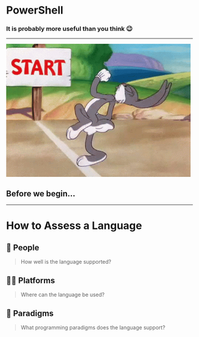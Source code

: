 <!-- classes: title -->
<!-- section-title: 😃 Introduction -->


# PowerShell
### It is probably more useful than you think 😉

<!-- block-start: grid, sns-box -->
<!-- account: twitter, jhwohlgemuth -->
<!-- account: github, jhwohlgemuth -->
<!-- account: linkedin, jhwohlgemuth -->
<!-- block-end -->

---

![Before We Start](../assets/start.gif)

## Before we begin...

---

# How to Assess a Language

## 🚴 People
> How well is the language supported?

## 🚵‍♂️ Platforms
> Where can the language be used?

## 🧱 Paradigms
> What programming paradigms does the language support?